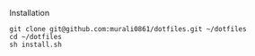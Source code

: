 Installation

    git clone git@github.com:murali0861/dotfiles.git ~/dotfiles
    cd ~/dotfiles
    sh install.sh
